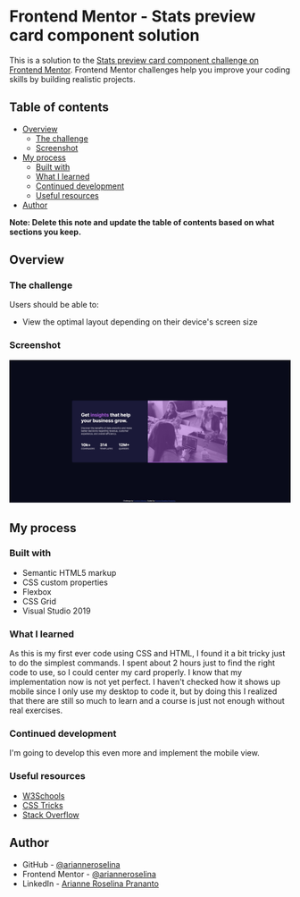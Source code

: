 # Frontend Mentor - Stats preview card component solution

This is a solution to the [Stats preview card component challenge on Frontend Mentor](https://www.frontendmentor.io/challenges/stats-preview-card-component-8JqbgoU62). Frontend Mentor challenges help you improve your coding skills by building realistic projects. 

## Table of contents

- [Overview](#overview)
  - [The challenge](#the-challenge)
  - [Screenshot](#screenshot)
- [My process](#my-process)
  - [Built with](#built-with)
  - [What I learned](#what-i-learned)
  - [Continued development](#continued-development)
  - [Useful resources](#useful-resources)
- [Author](#author)

**Note: Delete this note and update the table of contents based on what sections you keep.**

## Overview

### The challenge

Users should be able to:

- View the optimal layout depending on their device's screen size

### Screenshot

![DesktopCard](./mydesign/my-desktop-card.jpeg)

## My process

### Built with

- Semantic HTML5 markup
- CSS custom properties
- Flexbox
- CSS Grid
- Visual Studio 2019

### What I learned

As this is my first ever code using CSS and HTML, I found it a bit tricky just to do the simplest commands. I spent about 2 hours just to find the right code to use, so I could center my card properly. I know that my
implementation now is not yet perfect. I haven't checked how it shows up mobile since I only use my desktop to code it, but by doing this I realized that there are still so much to learn and a course is just not enough
without real exercises.

### Continued development

I'm going to develop this even more and implement the mobile view.

### Useful resources

- [W3Schools](https://www.w3schools.com/css/) 
- [CSS Tricks](https://css-tricks.com/)
- [Stack Overflow](https://stackoverflow.com/)

## Author

- GitHub - [@arianneroselina](https://github.com/arianneroselina)
- Frontend Mentor - [@arianneroselina](https://www.frontendmentor.io/profile/arianneroselina)
- LinkedIn - [Arianne Roselina Prananto](www.linkedin.com/in/arianne-roselina-prananto)